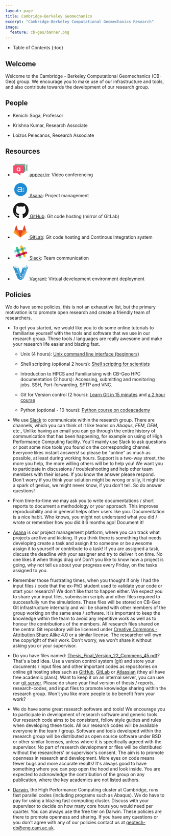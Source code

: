 ```yaml
---
layout: page
title: Cambridge-Berkeley Geomechanics
excerpt: "Cambridge-Berkeley Computational Geomechanics Research"
image:
  feature: cb-geo/banner.png
---
```

* Table of Contents
{:toc}


## Welcome

Welcome to the Cambridge - Berkeley Computational Geomechanics (CB-Geo) group. We encourage you to make use of our infrastructure and tools, and also contribute towards the development of our research group.

## People

* Kenichi Soga, Professor

* Krishna Kumar, Research Associate

* Loizos Pelecanos, Research Associate

## Resources

* [![appear.in](../images/cb-geo/appear.in.png) appear.in](https://appear.in/cb-geo): Video conferencing

* [![asana](../images/cb-geo/asana.png) Asana](https://asana.com/):  Project management

* [![github](../images/cb-geo/github.png) GitHub](https://github.com/cb-geo): Git code hosting (mirror of GitLab)

* [![gitlab](../images/cb-geo/gitlab.png) GitLab](https://git.cb-geo.com): Git code hosting and Continous Integration system

* [![slack](../images/cb-geo/slack.png) Slack](https://cb-geo.slack.com/): Team communication

* [![vagrant](../images/cb-geo/vagrant.png) Vagrant](https://www.vagrantup.com/): Virtual development environment deployment

## Policies
We do have some policies, this is not an exhaustive list, but  the primary motivation is to promote open research and create a friendly team of researchers.

* To get you started, we would like you to do some online tutorials to familiarise yourself with the tools and software that we use in our research group. These tools / languages are really awesome and make your research life easier and blazing fast.

    + Unix (4 hours): [Unix command line interface (beginners)](http://www.ucs.cam.ac.uk/docs/course-notes/unix-courses/UnixCLI/notes.pdf)

    + Shell scripting (optional 2 hours): [Shell scripting for scientists](http://www.ucs.cam.ac.uk/docs/course-notes/unix-courses/ShellScriptingSci)

    + Introduction to HPCS and Familiarising with CB-Geo HPC documentation (2 hours): Accessing, submitting and monitoring jobs. SSH, Port-forwarding, SFTP and VNC.

    + Git for Version control (2 hours): [Learn Git in 15 minutes](https://try.github.io/levels/1/challenges/1) and [a 2 hour course](https://www.codecademy.com/learn/learn-git)

    + Python (optional - 10 hours): [Python course on codeacademy](https://www.codecademy.com/learn/python)

* We use [Slack](https://cb-geo.slack.com) to communicate within the research group. There are channels, which you can think of it like teams on *Abaqus*, *FEM*, *DEM*, etc., Unlike having an email you can go through the entire history of communication that has been happening, for example on using of High Performance Computing facility. You'll mainly use Slack to ask questions or post some nice tools you found on the corresponding channel. Everyone likes instant answers! so please be "online" as much as possible, at least during working hours. Support is a two-way street, the more you help, the more willing others will be to help you! We want you to participate in discussions / troubleshooting and help other team members with their issues. If you know the answer please respond. Don't worry if you think your solution might be wrong or silly, it might be a spark of genius, we might never know, if you don't tell. So do answer questions!

* From time-to-time we may ask you to write documentations / short reports to document a methodology or your approach.  This improves reproducibility and in general helps other users like you. Documentation is a nice habit. Who knows, you might not understand what you did / wrote or remember how you did it 6 months ago! Document it!

* [Asana](https://asana.com) is our project management platform, where you can track what projects are live and kicking. If you think there is something that needs developing create a task and assign it to someone or be awesome assign it to yourself or contribute to a task! If you are assigned a task, discuss the deadline with your assigner and try to deliver it on time. No one likes it when things drag on! Don't you like to know how a project is going, why not tell us about your progress every Friday, on the tasks assigned to you.

* Remember those frustrating times, when you thought if only I had the input files / code that the ex-PhD student used to validate your code or start your research? We don't like that to happen either. We expect you to share your input files, submission scripts and other files required to successfully run the simulations. These files will be stored on CB-Geo Git infrastructure internally and will be shared with other members of the group working on the same area / software. It is important to keep the knowledge within the team to avoid any repetitive work as well as to honour the contributions of the members. All research files shared on the central Git repository will be licensed under [Creative Commons - Attribution Share Alike 4.0](http://creativecommons.org/licenses/by-sa/4.0/) or a similar license. The researcher will own the copyright of their work. Don't worry, we won't share it without asking you or your supervisor.

* Do you have files named: [Thesis_Final_Version_22_Commens_45.pdf](http://www.phdcomics.com/comics/archive.php?comicid=1531)? That's a bad idea. Use a version control system (git) and store your documents / input files and other important codes as repositories on online git hosting sites such as [GitHub](https://github.com), [GitLab](https://gitlab.com/users/sign_in) or [Atlassian](https://bitbucket.org) (they all have free academic plans). Want to keep it on an internal server, you can use our [git server](https://git.cb-geo.com). Please do share your final version of thesis / reports, research-codes, and input files to promote knowledge sharing within the research group. Won't you like more people to be benefit from your work?

* We do have some great research software and tools! We encourage you to participate in development of research software and generic tools. Our research code aims to be consistent, follow style guides and rules when developing these tools. All our research codes will be available everyone in the team / group. Software and tools developed within the research group will be distributed as open source software under BSD or other similar licenses, unless where it is specifically agreed with the supervisor. No part of research development or files will be distributed without the researchers' or supervisor's consent. The aim is to promote openness in research and development. More eyes on code means fewer bugs and more accurate results! It's always good to have something where you can pop open the hood and look inside. You are expected to acknowledge the contribution of the group on any publication, where the key academics are not listed authors.

* [Darwin](http://www.hpc.cam.ac.uk), the High Performance Computing  cluster at Cambridge, runs fast parallel codes (including programs such as Abaqus). We do have to pay for using a blazing fast computing cluster. Discuss with your supervisor to  decide on how many core hours you would need per quarter. You can always use the free tier on Darwin.
These policies are there to promote openness and sharing. If you have any questions or you don't agree with any of our policies contact us at [geotech-cb@eng.cam.ac.uk](mailto:geotech-cb@eng.cam.ac.uk).

